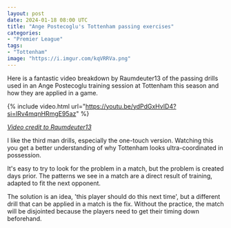 ```yaml
---
layout: post
date: 2024-01-18 08:00 UTC
title: "Ange Postecoglu's Tottenham passing exercises"
categories:
- "Premier League"
tags:
- "Tottenham"
image: "https://i.imgur.com/kqVRRVa.png"
---
```


Here is a fantastic video breakdown by Raumdeuter13 of the passing drills used in an Ange Postecoglu training session at Tottenham this season and how they are applied in a game.

<!---more--->

{% include video.html url="https://youtu.be/ydPdGxHvID4?si=lRv4mqnHRmgE95az" %}

*[Video credit to Raumdeuter13](https://youtu.be/ydPdGxHvID4?si=N0iRMQQIrEAfUBez)* 

I like the third man drills, especially the one-touch version. Watching this you get a better understanding of why Tottenham looks ultra-coordinated in possession.

It's easy to try to look for the problem in a match, but the problem is created days prior. The patterns we see in a match are a direct result of training, adapted to fit the next opponent. 

The solution is an idea, 'this player should do this next time', but a different drill that can be applied in a match is the fix. Without the practice, the match will be disjointed because the players need to get their timing down beforehand.
